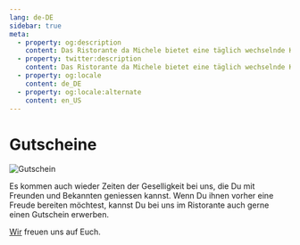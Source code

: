 ```yaml
---
lang: de-DE
sidebar: true
meta:
  - property: og:description
    content: Das Ristorante da Michele bietet eine täglich wechselnde Karte mit frischen Fisch- und Fleischgerichten sowie den üblichen italienischen Klassikern.
  - property: twitter:description
    content: Das Ristorante da Michele bietet eine täglich wechselnde Karte mit frischen Fisch- und Fleischgerichten sowie den üblichen italienischen Klassikern.
  - property: og:locale
    content: de_DE
  - property: og:locale:alternate
    content: en_US
---
```


# Gutscheine

<img :src="$withBase('/voucher.webp')" alt="Gutschein" loading="lazy">

Es kommen auch wieder Zeiten der Geselligkeit bei uns, die Du mit Freunden und Bekannten geniessen kannst.
Wenn Du ihnen vorher eine Freude bereiten möchtest, kannst Du bei uns im Ristorante auch gerne einen Gutschein erwerben.

[Wir](./about.md#team) freuen uns auf Euch.
